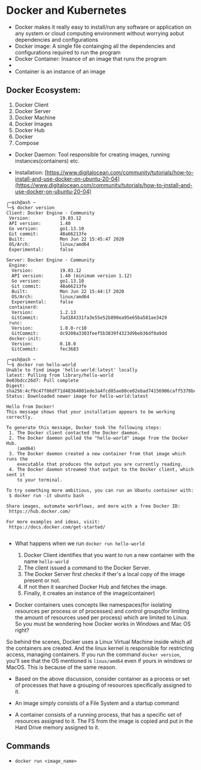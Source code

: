 # Docker and Kubernetes


- Docker makes it really easy to install/run any software or application on any system or cloud computing environment without worrying aobut dependencies and configurations
- Docker image: A single file containging all the dependencies and configurations required to run the program
- Docker Container: Insance of an image that runs the program
-
- Container is an instance of an image


## Docker Ecosystem:

1. Docker Client
2. Docker Server
3. Docker Machine
4. Docker Images
5. Docker Hub
6. Docker
7. Compose


- Docker Daemon: Tool responsible for creating images, running instances(containers) etc.

- Installation: [https://www.digitalocean.com/community/tutorials/how-to-install-and-use-docker-on-ubuntu-20-04](https://www.digitalocean.com/community/tutorials/how-to-install-and-use-docker-on-ubuntu-20-04)

```
╭─ash@ash ~
╰─$ docker version
Client: Docker Engine - Community
 Version:           19.03.12
 API version:       1.40
 Go version:        go1.13.10
 Git commit:        48a66213fe
 Built:             Mon Jun 22 15:45:47 2020
 OS/Arch:           linux/amd64
 Experimental:      false

Server: Docker Engine - Community
 Engine:
  Version:          19.03.12
  API version:      1.40 (minimum version 1.12)
  Go version:       go1.13.10
  Git commit:       48a66213fe
  Built:            Mon Jun 22 15:44:17 2020
  OS/Arch:          linux/amd64
  Experimental:     false
 containerd:
  Version:          1.2.13
  GitCommit:        7ad184331fa3e55e52b890ea95e65ba581ae3429
 runc:
  Version:          1.0.0-rc10
  GitCommit:        dc9208a3303feef5b3839f4323d9beb36df0a9dd
 docker-init:
  Version:          0.18.0
  GitCommit:        fec3683

╭─ash@ash ~
╰─$ docker run hello-world
Unable to find image 'hello-world:latest' locally
latest: Pulling from library/hello-world
0e03bdcc26d7: Pull complete
Digest: sha256:4cf9c47f86df71d48364001ede3a4fcd85ae80ce02ebad74156906caff5378bc
Status: Downloaded newer image for hello-world:latest

Hello from Docker!
This message shows that your installation appears to be working correctly.

To generate this message, Docker took the following steps:
 1. The Docker client contacted the Docker daemon.
 2. The Docker daemon pulled the "hello-world" image from the Docker Hub.
    (amd64)
 3. The Docker daemon created a new container from that image which runs the
    executable that produces the output you are currently reading.
 4. The Docker daemon streamed that output to the Docker client, which sent it
    to your terminal.

To try something more ambitious, you can run an Ubuntu container with:
 $ docker run -it ubuntu bash

Share images, automate workflows, and more with a free Docker ID:
 https://hub.docker.com/

For more examples and ideas, visit:
 https://docs.docker.com/get-started/


```
- What happens when we run `docker run hello-world`
  1. Docker Client identifies that you want to run a new container with the name `hello-world`
  2. The client issued a command to the Docker Server.
  3. The Docker Server first checks if ther's a local copy of the image present or not.
  4. If not then it searched Docker Hub and fetches the image.
  5. Finally, it creates an instance of the image(container)


- Docker containers uses concepts like namespaces(for isolating resources per process or  of processes) and control groups(for limiting the amount of resources used per process) which are limited to Linux. So you must be wondering how Docker works in Windows and Mac OS right?

So behind the scenes, Docker uses a Linux Virtual Machine inside which all the containers are created. And the linux kernel is responsible for restricting access, managing containers. If you run the command `docker version`, you'll see that the OS mentioned is `linux/amd64` even if yours in windows or MacOS. This is because of the same reason.

- Based on the above discussion, consider container as a process or set of processes that have a grouping of resources specifically assigned to it.

- An image simply consists of a File System and a startup command
- A container consists of a running process, that has a specific set of resources assigned to it. The FS from the image is copied and put in the Hard Drive memory assigned to it.


## Commands

- `docker run <image_name>`
